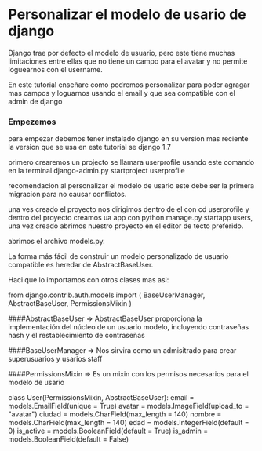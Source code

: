 # Personalizar el modelo de usario de django

Django trae por defecto el modelo de usuario, pero este tiene muchas limitaciones entre ellas que no tiene un 
campo para el avatar y no permite loguearnos con el username.


En este tutorial enseñare como podremos personalizar para poder agragar mas campos y loguarnos usando el email
y que sea compatible con el admin de django

### Empezemos

para empezar debemos tener instalado django en su version mas reciente la version que se usa en este tutorial
se django 1.7

primero crearemos un projecto se llamara userprofile usando este comando en la terminal django-admin.py startproject userprofile

recomendacion al personalizar el modelo de usario este debe ser la primera migracion para no causar conflictos.

una ves creado el proyecto nos dirigimos dentro de el con cd userprofile y dentro del proyecto creamos ua app con python manage.py startapp users, una vez creado abrimos nuestro proyecto en el editor de tecto preferido.

abrimos el archivo models.py.

La forma más fácil de construir un modelo personalizado de usuario compatible es heredar de AbstractBaseUser.

Haci que lo importamos con otros clases mas asi:

from django.contrib.auth.models import (
	BaseUserManager, AbstractBaseUser, PermissionsMixin
)


####AbstractBaseUser => AbstractBaseUser proporciona la implementación del núcleo de un usuario modelo, incluyendo contraseñas hash y el restablecimiento de contraseñas

####BaseUserManager => Nos sirvira como un admisitrado para crear superusuarios y usarios staff

####PermissionsMixin => Es un mixin con los permisos necesarios para el modelo de usario

class User(PermissionsMixin, AbstractBaseUser):
	email = models.EmailField(unique = True)
	avatar = models.ImageField(upload_to = "avatar")
	ciudad = models.CharField(max_length = 140)
	nombre = models.CharField(max_length = 140)
	edad = models.IntegerField(default = 0)
	is_active = models.BooleanField(default = True)
	is_admin = models.BooleanField(default = False)
	
	
	
	
	
	
	
	
	
	
	
	
	
	
	
	
	
	
	


